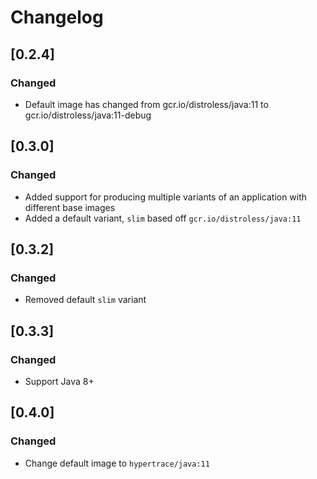 # Changelog


## [0.2.4]
### Changed
- Default image has changed from gcr.io/distroless/java:11 to gcr.io/distroless/java:11-debug

## [0.3.0]
### Changed
- Added support for producing multiple variants of an application with different base images
- Added a default variant, `slim` based off `gcr.io/distroless/java:11`

## [0.3.2]
### Changed
- Removed default `slim` variant

## [0.3.3]
### Changed
- Support Java 8+

## [0.4.0]
### Changed
- Change default image to `hypertrace/java:11`